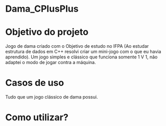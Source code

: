 # Dama_CPlusPlus
<h1> Objetivo do projeto </h1>
<p> Jogo de dama criado com o Objetivo de estudo no IFPA (Ao estudar estrutura de dados em C++ resolvi criar um mini-jogo com o que eu havia aprendido). Um jogo simples e clássico que funciona somente 1 V 1, não adaptei o modo de jogar contra a máquina. </p>

<h1> Casos de uso </h1>
<p> Tudo que um jogo clássico de dama possui. </p>

<h1> Como utilizar? </h1>
